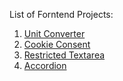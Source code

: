 List of Forntend Projects:

1. [Unit Converter](https://roadmap.sh/projects/unit-converter)
2. [Cookie Consent](https://roadmap.sh/projects/cookie-consent)
3. [Restricted Textarea](https://roadmap.sh/projects/restricted-textarea)
4. [Accordion](https://roadmap.sh/projects/accordion)
